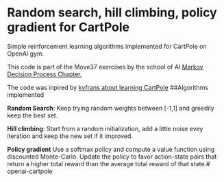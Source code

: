 # Random search, hill climbing, policy gradient for CartPole

Simple reinforcement learning algorithms implemented for CartPole on OpenAI gym.

This code is part of the Move37 exercises by the school of AI [Markov Decision Process Chapter](https://www.theschool.ai/courses/move-37-course/lessons/the-bellman-equation/),

The code was inpired by [kvfrans about learning CartPole](http://kvfrans.com/simple-algoritms-for-solving-cartpole/)
##Algorithms implemented

**Random Search**: Keep trying random weights between [-1,1] and greedily keep the best set.

**Hill climbing**: Start from a random initialization, add a little noise evey iteration and keep the new set if it improved.

**Policy gradient** Use a softmax policy and compute a value function using discounted Monte-Carlo. Update the policy to favor action-state pairs that return a higher total reward than the average total reward of that state.# openai-cartpole
